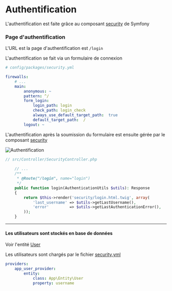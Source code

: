 # Authentification

L'authentification est faite grâce au composant [security](https://symfony.com/doc/current/components/security.html) de Symfony

### Page d'authentification

L'URL est la page d'authentification est ```/login```

L'authentification se fait via un formulaire de connexion


```yaml
# config/packages/security.yml

firewalls:
    # ...
    main:
        anonymous: ~
        pattern: ^/
        form_login:
            login_path: login
            check_path: login_check
            always_use_default_target_path:  true
            default_target_path:  /
        logout: ~
```

L'authentification après la soumission du formulaire est ensuite gérée par le composant [security](https://symfony.com/doc/current/components/security.html)

![Authentification](https://symfony.com/doc/2.0/_images/security_anonymous_user_access.png)

```php
// src/Controller/SecurityController.php
    
    // ...    
    /**
     * @Route("/login", name="login")
     */
    public function login(AuthenticationUtils $utils): Response
    {
        return $this->render('security/login.html.twig', array(
            'last_username' => $utils->getLastUsername(),
            'error'         => $utils->getLastAuthenticationError(),
        ));
    }
```
--- 

#### Les utilisateurs sont stockés en base de données

Voir l'entité [User](src/Entity/User.php)

Les utilisateurs sont chargés par le fichier [security.yml](config/packages/security.yaml)

```yaml
providers:
    app_user_provider:
        entity:
            class: App\Entity\User
            property: username
```
